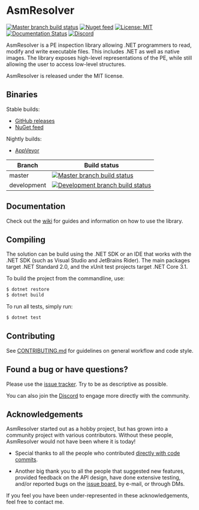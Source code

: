 AsmResolver
===========

 [![Master branch build status](https://img.shields.io/appveyor/ci/Washi1337/AsmResolver/master.svg)](https://ci.appveyor.com/project/Washi1337/asmresolver/branch/master)
 [![Nuget feed](https://img.shields.io/nuget/v/AsmResolver.svg)](https://www.nuget.org/packages/AsmResolver/)
 [![License: MIT](https://img.shields.io/badge/License-MIT-yellow.svg)](https://opensource.org/licenses/MIT)
 [![Documentation Status](https://readthedocs.org/projects/asmresolver/badge/?version=latest)](https://asmresolver.readthedocs.io/en/latest/?badge=latest)
 [![Discord](https://img.shields.io/discord/961647807591243796.svg?label=&logo=discord&logoColor=ffffff&color=7389D8&labelColor=6A7EC2)](https://discord.gg/Y7DTBkbhJJ)

AsmResolver is a PE inspection library allowing .NET programmers to read, modify and write executable files. This includes .NET as well as native images. The library exposes high-level representations of the PE, while still allowing the user to access low-level structures.

AsmResolver is released under the MIT license.


Binaries
--------

Stable builds:

- [GitHub releases](https://github.com/Washi1337/AsmResolver/releases)
- [NuGet feed](https://www.nuget.org/packages/AsmResolver/)

Nightly builds:

- [AppVeyor](https://ci.appveyor.com/project/Washi1337/asmresolver/build/artifacts)

| Branch | Build status |
|--------|--------|
| master | [![Master branch build status](https://img.shields.io/appveyor/ci/Washi1337/AsmResolver/master.svg)](https://ci.appveyor.com/project/Washi1337/asmresolver/branch/master) |
| development | [![Development branch build status](https://img.shields.io/appveyor/ci/Washi1337/AsmResolver/development.svg)](https://ci.appveyor.com/project/Washi1337/asmresolver/branch/development)


Documentation
-------------
Check out the [wiki](https://asmresolver.readthedocs.org/) for guides and information on how to use the library.


Compiling
---------

The solution can be build using the .NET SDK or an IDE that works with the .NET SDK (such as Visual Studio and JetBrains Rider). The main packages target .NET Standard 2.0, and the xUnit test projects target .NET Core 3.1.

To build the project from the commandline, use:
```bash
$ dotnet restore
$ dotnet build
```

To run all tests, simply run:
```bash
$ dotnet test
```


Contributing
------------
See [CONTRIBUTING.md](CONTRIBUTING.md) for guidelines on general workflow and code style.


Found a bug or have questions?
------------------------------
Please use the [issue tracker](https://github.com/Washi1337/AsmResolver/issues). Try to be as descriptive as possible.

You can also join the [Discord](https://discord.gg/Y7DTBkbhJJ) to engage more directly with the community.

Acknowledgements
----------------

AsmResolver started out as a hobby project, but has grown into a community project with various contributors. Without these people, AsmResolver would not have been where it is today!

- Special thanks to all the people who contributed [directly with code commits](https://github.com/Washi1337/AsmResolver/graphs/contributors).

- Another big thank you to all the people that suggested new features, provided feedback on the API design, have done extensive testing, and/or reported bugs on the [issue board](https://github.com/Washi1337/AsmResolver/issues), by e-mail, or through DMs.

If you feel you have been under-represented in these acknowledgements, feel free to contact me.

